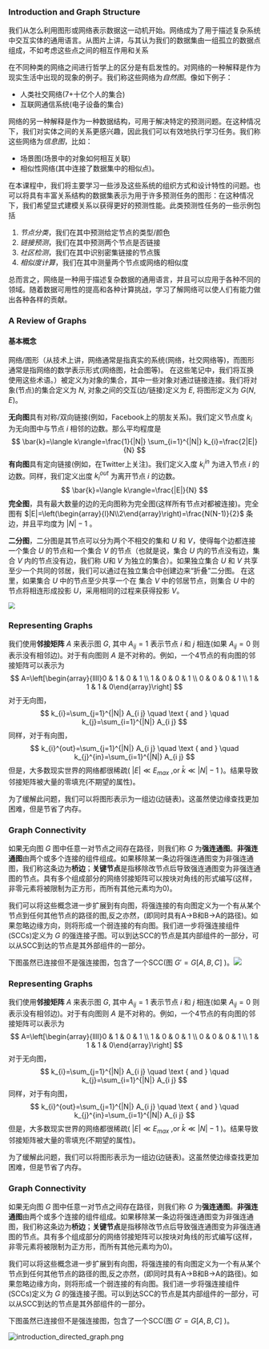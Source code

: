 ### Introduction and Graph Structure

我们从怎么利用图形或网络表示数据这一动机开始。网络成为了用于描述复杂系统中交互实体的通用语言。从图片上讲，与其认为我们的数据集由一组孤立的数据点组成，不如考虑这些点之间的相互作用和关系

在不同种类的网络之间进行哲学上的区分是有启发性的。对网络的一种解释是作为现实生活中出现的现象的例子。我们称这些网络为*自然图*。像如下例子：

- 人类社交网络(7+十亿个人的集合)
- 互联网通信系统(电子设备的集合)

网络的另一种解释是作为一种数据结构，可用于解决特定的预测问题。在这种情况下，我们对实体之间的关系更感兴趣，因此我们可以有效地执行学习任务。我们称这些网络为*信息图*，比如：

- 场景图(场景中的对象如何相互关联)
- 相似性网络(其中连接了数据集中的相似点)。

在本课程中，我们将主要学习一些涉及这些系统的组织方式和设计特性的问题。也可以将具有丰富关系结构的数据集表示为用于许多预测任务的图形：在这种情况下，我们希望显式建模关系以获得更好的预测性能。此类预测性任务的一些示例包括

1. *节点分类*，我们在其中预测给定节点的类型/颜色
2. *链接预测*，我们在其中预测两个节点是否链接
3. *社区检测*，我们在其中识别密集链接的节点簇
4. *相似度计算*，我们在其中测量两个节点或网络的相似度

总而言之，网络是一种用于描述复杂数据的通用语言，并且可以应用于各种不同的领域。随着数据可用性的提高和各种计算挑战，学习了解网络可以使人们有能力做出各种各样的贡献。

### A Review of Graphs

#### 基本概念

网络/图形（从技术上讲，网络通常是指真实的系统(网络，社交网络等)，而图形通常是指网络的数学表示形式(网络图，社会图等)。 在这些笔记中，我们将互换使用这些术语。）被定义为对象的集合，其中一些对象对通过链接连接。我们将对象(节点)的集合定义为 $N$, 对象之间的交互(边/链接)定义为 $E$, 将图形定义为 $G(N,E)$。

**无向图**具有对称/双向链接(例如，Facebook上的朋友关系)。我们定义节点度 $k_{i}$ 为无向图中与节点 $i$ 相邻的边数。那么平均程度是
$$
\bar{k}=\langle k\rangle=\frac{1}{|N|} \sum_{i=1}^{|N|} k_{i}=\frac{2|E|}{N}
$$
**有向图**具有定向链接(例如，在Twitter上关注)。我们定义入度 $k_{i}^{in}$ 为进入节点 $i$ 的边数。同样，我们定义出度 $k_{i}^{out}$ 为离开节点 $i$ 的边数。
$$
\bar{k}=\langle k\rangle=\frac{|E|}{N}
$$
**完全图**，具有最大数量的边的无向图称为完全图(这样所有节点对都被连接)。完全图有 $|E|=\left(\begin{array}{l}N\\2\end{array}\right)=\frac{N(N-1)}{2}$ 条边，并且平均度为 $|N|-1$ 。

**二分图**，二分图是其节点可以分为两个不相交的集和 $U$ 和 $V$，使得每个边都连接一个集合 $U$ 的节点和一个集合 $V$ 的节点（也就是说，集合 $U$ 内的节点没有边，集合 $V$ 内的节点没有边，我们称 $U$和 $V$  为独立的集合）。如果独立集合 $U$ 和 $V$ 共享至少一个共同的邻居，我们可以通过在独立集合中创建边来“折叠”二分图。
在这里，如果集合 $U$ 中的节点至少共享一个在 集合 $V$ 中的邻居节点，则集合 $U$  中的节点将相连形成投影 $U$，采用相同的过程来获得投影 $V$。

<img src="https://i.loli.net/2020/05/16/deuqbZmL42lOBiH.png" style="zoom:80%;" />

### Representing Graphs

我们使用**邻接矩阵** $A$ 来表示图 $G$, 其中 $A_{ij}=1$ 表示节点 $i$ 和 $j$ 相连(如果 $A_{ij}=0$ 则表示没有相邻边)。对于有向图则 $A$ 是不对称的。例如，一个4节点的有向图的邻接矩阵可以表示为
$$
A=\left[\begin{array}{llll}0 & 1 & 0 & 1 \\ 1 & 0 & 0 & 1 \\ 0 & 0 & 0 & 1 \\ 1 & 1 & 1 & 0\end{array}\right]
$$
对于无向图，
$$
k_{i}=\sum_{j=1}^{|N|} A_{i j} \quad \text { and } \quad k_{j}=\sum_{i=1}^{|N|} A_{i j}
$$
同样，对于有向图，
$$
k_{i}^{out}=\sum_{j=1}^{|N|} A_{i j} \quad \text { and } \quad k_{j}^{in}=\sum_{i=1}^{|N|} A_{i j}
$$
但是，大多数现实世界的网络都很稀疏( $|E| \ll E_{m a x}$ ,or $\bar{k} \ll |N|-1$ )。结果导致邻接矩阵被大量的零填充(不期望的属性)。

为了缓解此问题，我们可以将图形表示为一组边(边链表)。这虽然使边缘查找更加困难，但是节省了内存。

### Graph Connectivity

如果无向图 $G$ 图中任意一对节点之间存在路径，则我们称 $G$ 为**强连通图**。**非强连通图**由两个或多个连接的组件组成。如果移除某一条边将强连通图变为非强连通图，我们称这条边为**桥边**；**关键节点**是指移除改节点后导致强连通图变为非强连通图的节点。具有多个组成部分的网络邻接矩阵可以按块对角线的形式编写(这样，非零元素将被限制为正方形，而所有其他元素均为0)。

我们可以将这些概念进一步扩展到有向图，将强连接的有向图定义为一个有从某个节点到任何其他节点的路径的图,反之亦然，(即同时具有A→B和B→A的路径)。如果忽略边缘方向，则将形成一个弱连接的有向图。我们进一步将强连接组件(SCCs)定义为 $G$ 的强连接子图。可以到达SCC的节点是其内部组件的一部分，可以从SCC到达的节点是其外部组件的一部分。

下图虽然已连接但不是强连接图，包含了一个SCC(图 $G'=G[A,B,C]$ )。<img src="https://i.loli.net/2020/05/16/lQwopUVYiBH2u3h.png" style="zoom:100%;" />

### Representing Graphs

我们使用**邻接矩阵** $A$ 来表示图 $G$, 其中 $A_{ij}=1$ 表示节点 $i$ 和 $j$ 相连(如果 $A_{ij}=0$ 则表示没有相邻边)。对于有向图则 $A$ 是不对称的。例如，一个4节点的有向图的邻接矩阵可以表示为
$$
A=\left[\begin{array}{llll}0 & 1 & 0 & 1 \\ 1 & 0 & 0 & 1 \\ 0 & 0 & 0 & 1 \\ 1 & 1 & 1 & 0\end{array}\right]
$$
对于无向图，
$$
k_{i}=\sum_{j=1}^{|N|} A_{i j} \quad \text { and } \quad k_{j}=\sum_{i=1}^{|N|} A_{i j}
$$
同样，对于有向图，
$$
k_{i}^{out}=\sum_{j=1}^{|N|} A_{i j} \quad \text { and } \quad k_{j}^{in}=\sum_{i=1}^{|N|} A_{i j}
$$
但是，大多数现实世界的网络都很稀疏( $|E| \ll E_{m a x}$ ,or $\bar{k} \ll |N|-1$ )。结果导致邻接矩阵被大量的零填充(不期望的属性)。

为了缓解此问题，我们可以将图形表示为一组边(边链表)。这虽然使边缘查找更加困难，但是节省了内存。

### Graph Connectivity

如果无向图 $G$ 图中任意一对节点之间存在路径，则我们称 $G$ 为**强连通图**。**非强连通图**由两个或多个连接的组件组成。如果移除某一条边将强连通图变为非强连通图，我们称这条边为**桥边**；**关键节点**是指移除改节点后导致强连通图变为非强连通图的节点。具有多个组成部分的网络邻接矩阵可以按块对角线的形式编写(这样，非零元素将被限制为正方形，而所有其他元素均为0)。

我们可以将这些概念进一步扩展到有向图，将强连接的有向图定义为一个有从某个节点到任何其他节点的路径的图,反之亦然，(即同时具有A→B和B→A的路径)。如果忽略边缘方向，则将形成一个弱连接的有向图。我们进一步将强连接组件(SCCs)定义为 $G$ 的强连接子图。可以到达SCC的节点是其内部组件的一部分，可以从SCC到达的节点是其外部组件的一部分。

下图虽然已连接但不是强连接图，包含了一个SCC(图 $G'=G[A,B,C]$ )。

![introduction_directed_graph.png](https://i.loli.net/2020/05/16/deuqbZmL42lOBiH.png)

